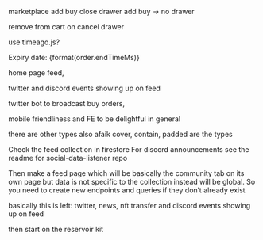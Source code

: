 marketplace
add buy
close drawer
add buy -> no drawer

remove from cart on cancel drawer

use timeago.js? <div>Expiry date: {format(order.endTimeMs)}</div>

home page feed,

twitter and discord events showing up on feed

twitter bot to broadcast buy orders,

mobile friendliness and FE to be delightful in general

there are other types also
afaik cover, contain, padded are the types

Check the feed collection in firestore
For discord announcements see the readme for social-data-listener repo

Then make a feed page which will be basically the community tab on its own page but data is not specific to the collection instead will be global. So you need to create new endpoints and queries if they don’t already exist

basically this is left: twitter, news, nft transfer and discord events showing up on feed

then start on the reservoir kit
